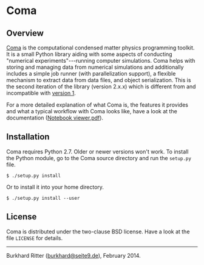 # Coma

## Overview

[Coma][] is the computational condensed matter physics programming toolkit. It
is a small Python library aiding with some aspects of conducting "numerical
experiments"---running computer simulations. Coma helps with storing and
managing data from numerical simulations and additionally includes a simple job
runner (with parallelization support), a flexible mechanism to extract data
from data files, and object serialization. This is the second iteration of the
library (version 2.x.x) which is different from and incompatible with [version
1][].

For a more detailed explanation of what Coma is, the features it provides and
what a typical workflow with Coma looks like, have a look at the documentation
([Notebook viewer][notebook],[pdf][]).

## Installation

Coma requires Python 2.7. Older or newer versions won't work. To install the
Python module, go to the Coma source directory and run the `setup.py` file.
    
    $ ./setup.py install

Or to install it into your home directory.

    $ ./setup.py install --user

## License

Coma is distributed under the two-clause BSD license. Have a look at the file
`LICENSE` for details.

---

Burkhard Ritter (<burkhard@seite9.de>), February 2014.

[Coma]: https://bitbucket.org/meznom/coma
[version 1]: https://bitbucket.org/cjchandler/coma-toolkit
[notebook]: #
[pdf]: #

